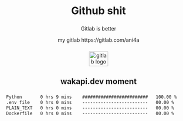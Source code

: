 <h1 align="center">Github shit</h1>

###

<p align="center">Gitlab is better</p>

<p align="center">my gitlab https://gitlab.com/ani4a</p>

###

<div align="center">
  <img src="https://cdn.jsdelivr.net/gh/devicons/devicon/icons/gitlab/gitlab-original.svg" height="40" width="52" alt="gitlab logo"  />
</div>

###

<h2 align="center">wakapi.dev moment</h2>

###

<!--START_SECTION:waka-->

```txt
Python       0 hrs 9 mins    #########################   100.00 %
.env file    0 hrs 0 mins    -------------------------   00.00 %
PLAIN_TEXT   0 hrs 0 mins    -------------------------   00.00 %
Dockerfile   0 hrs 0 mins    -------------------------   00.00 %
```

<!--END_SECTION:waka-->

###
